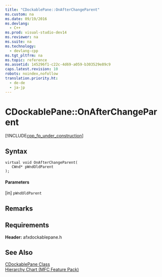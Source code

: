 ```yaml
---
title: "CDockablePane::OnAfterChangeParent"
ms.custom: na
ms.date: 09/19/2016
ms.devlang: 
  - C++
ms.prod: visual-studio-dev14
ms.reviewer: na
ms.suite: na
ms.technology: 
  - devlang-cpp
ms.tgt_pltfrm: na
ms.topic: reference
ms.assetid: 145296f1-c22c-4d69-a059-b303529e89c9
caps.latest.revision: 10
robots: noindex,nofollow
translation.priority.ht: 
  - de-de
  - ja-jp
---
```

# CDockablePane::OnAfterChangeParent
[!INCLUDE[cpp_fp_under_construction](../vs140/includes/cpp_fp_under_construction_md.md)]  
  
## Syntax  
  
```  
virtual void OnAfterChangeParent(  
   CWnd* pWndOldParent  
);  
```  
  
#### Parameters  
 [in] `pWndOldParent`  
  
## Remarks  
  
## Requirements  
 **Header:** afxdockablepane.h  
  
## See Also  
 [CDockablePane Class](../vs140/CDockablePane-Class.md)   
 [Hierarchy Chart (MFC Feature Pack)](../vs140/Hierarchy-Chart.md)